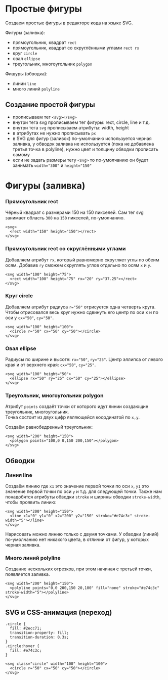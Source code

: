 # Простые фигуры
Создаем простые фигуры в редакторе кода на языке SVG.

Фигуры (заливка):
- прямоугольник, квадрат `rect`
- прямоугольник, квадрат со скруглёнными углами `rect rx`
- круг `circle`
- овал `ellipse`
- треугольник, многоугольник `polygon`

Фишуры (обводка):
- линии `line`
- много линий `polyline`

## Создание простой фигуры
- прописываем тег `<svg></svg>`
- внутри тега svg прописываем тег фигуры: rect, circle, line и т.д.
- внутри тега `svg` прописываем атрибуты: width, height
- в атрибутах не нужно прописывать `px`
- в SVG для фигур (заливок) по-умолчанию используется черная заливка, у обводок заливка не используется (пока не добавлена третья точка в polyline), нужно цвет и толщину обводки прописать самому
- если не задать размеры тегу `<svg>` то по-умолчанию он будет занимать `width="300"` и `height="150"`

# Фигуры (заливка)
### Прямоугольник rect
Чёрный квадрат с размерами 150 на 150 пикселей. Сам тег svg занимает область `300` на `150` пикселей, по-умолчанию.

    <svg>
      <rect width="150" height="150"></rect>
    </svg>

### Прямоугольник rect со скруглёнными углами
Добавляем атрибут `rx`, который равномерно скругляет углы по обеим осям. Добавив `ry` сможем скруглять углов отдельно по осям `x` и `y`.

    <svg width="100" height="75">
      <rect width="100" height="75" rx="20" ry="37.25"></rect>
    </svg>

### Круг circle
Добавляем атрибут радиуса `r="50"` отрисуется одна четверть круга. Чтобы отрисовался весь круг нужно сдвинуть его центр по оси x и по оси y `cx="50"`, `cy="50"`.

    <svg width="100" height="100">
      <circle r="50" cx="50" cy="50"></circle>
    </svg>

### Овал ellipse
Радиусы по ширине и высоте: `rx="50"`, `ry="25"`. Центр эллипса от левого края и от верхнего края: `cx="50"`, `cy="25"`.

    <svg width="100" height="50">
      <ellipse rx="50" ry="25" cx="50" cy="25"></ellipse>
    </svg>

### Треугольник, многоугольник polygon
Атрибут `points` создаёт точки от которого идут линии создающие треугольник, многоугольник.  
Точка состоит из двух цифр являющейся координатой по `x,y`.

Создаём равнобедренный треугольник:

    <svg width="200" height="150">
      <polygon points="100,0 0,150 200,150"></polygon>
    </svg>

## Обводки
### Линия line
Создаём линию где `x1` это значение первой точки по оси `x`, `y1` это значение первой точки по оси `y` и т.д. для следующей точки. Также нам понадобятся атрибуты обводки `stroke` и ширины обводки `stroke-width`, чтобы проявить линию:

    <svg width="200" height="150">
      <line x1="0" y1="0" x2="200" y2="150" stroke="#e74c3c" stroke-width="5"></line>
    </svg>

Нарисовать можно линию только с двумя точками. У обводки (линий) по-умолчанию нет никакого цвета, в отличии от фигур, у которых черная заливка.

### Много линий polyline
Создание нескольких отрезков, при этом начиная с третьей точки, появляется заливка.

    <svg width="200" height="150">
      <polyline points="0,0 200,150 20,100" fill="none" stroke="#e74c3c" stroke-width="5"></polyline>
    </svg>

## SVG и CSS-анимация (переход)

    .circle {
      fill: #2ecc71;
      transition-property: fill;
      transition-duration: 0.3s;
    }
    .circle:hover {
      fill: #e74c3c;
    }

    <svg class="circle" width="100" height="100">
      <circle r="50" cx="50" cy="50"></circle>
    </svg>
